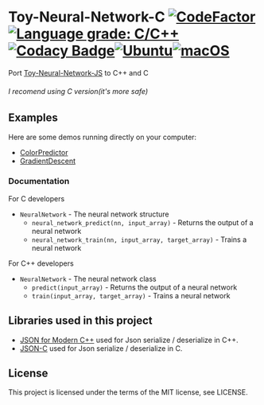 # Toy-Neural-Network-C [![CodeFactor](https://www.codefactor.io/repository/github/vnepogodin/toy-neural-network-c/badge)](https://www.codefactor.io/repository/github/vnepogodin/toy-neural-network-c)[![Language grade: C/C++](https://img.shields.io/lgtm/grade/cpp/g/vnepogodin/Toy-Neural-Network-C.svg?logo=lgtm&logoWidth=18)](https://lgtm.com/projects/g/vnepogodin/Toy-Neural-Network-C/context:cpp)[![Codacy Badge](https://app.codacy.com/project/badge/Grade/79f9ce19cfd84b268e03ef29e1bb37c0)](https://www.codacy.com/manual/nepogodin.vlad/Neural-Network-C?utm_source=github.com&amp;utm_medium=referral&amp;utm_content=vnepogodin/Neural-Network-C&amp;utm_campaign=Badge_Grade)[![Ubuntu](https://github.com/vnepogodin/Toy-Neural-Network-C/workflows/Ubuntu/badge.svg)](https://github.com/vnepogodin/Toy-Neural-Network-C/actions?query=workflow%3AUbuntu)[![macOS](https://github.com/vnepogodin/Toy-Neural-Network-C/workflows/macOS/badge.svg)](https://github.com/vnepogodin/Toy-Neural-Network-C/actions?query=workflow%3AmacOS)

Port [Toy-Neural-Network-JS](https://github.com/CodingTrain/Toy-Neural-Network-JS) to C++ and C
###### I recomend using C version(it's more safe)

## Examples
Here are some demos running directly on your computer:
* [ColorPredictor](https://github.com/vnepogodin/ColorPredictor)
* [GradientDescent](https://github.com/vnepogodin/GradientDescent)

### Documentation
 For C developers
   * `NeuralNetwork` - The neural network structure
     * `neural_network_predict(nn, input_array)` - Returns the output of a neural network
     * `neural_network_train(nn, input_array, target_array)` - Trains a neural network

 For C++ developers
   * `NeuralNetwork` - The neural network class
     * `predict(input_array)` - Returns the output of a neural network
     * `train(input_array, target_array)` - Trains a neural network

## Libraries used in this project

* [JSON for Modern C++](https://github.com/nlohmann/json) used for Json serialize / deserialize in C++.
* [JSON-C](https://github.com/json-c/json-c) used for Json serialize / deserialize in C.

## License

This project is licensed under the terms of the MIT license, see LICENSE.
